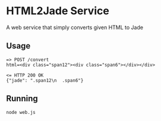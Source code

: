 # HTML2Jade Service
A web service that simply converts given HTML to Jade

## Usage
```
=> POST /convert 
html=<div class="span12"><div class="span6"></div></div>

<= HTTP 200 OK
{"jade": ".span12\n  .span6"}
```

## Running
`node web.js`
